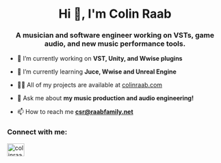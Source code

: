 <h1 align="center">Hi 👋, I'm Colin Raab</h1>
<h3 align="center">A musician and software engineer working on VSTs, game audio, and new music performance tools.</h3>

- 🔭 I’m currently working on **VST, Unity, and Wwise plugins**

- 🌱 I’m currently learning **Juce, Wwise and Unreal Engine**

- 👨‍💻 All of my projects are available at [colinraab.com](https://www.colinraab.com)

- 💬 Ask me about **my music production and audio engineering!**

- 📫 How to reach me **csr@raabfamily.net**

<h3 align="left">Connect with me:</h3>
<p align="left">
<a href="https://linkedin.com/in/colinraab" target="blank"><img align="center" src="https://raw.githubusercontent.com/rahuldkjain/github-profile-readme-generator/master/src/images/icons/Social/linked-in-alt.svg" alt="colinraab" height="30" width="40" /></a>
</p>
